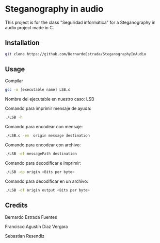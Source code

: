 # Steganography in audio

This project is for the class "Seguridad informática" for a Steganography in audio project made in C.

## Installation

```bash
git clone https://github.com/BernardoEstrada/SteganographyInAudio
```

## Usage

Compilar

```bash
gcc -o [executable name] LSB.c
```

Nombre del ejecutable en nuestro caso: LSB

Comando para imprimir mensaje de ayuda:

```bash
./LSB -h
```

Comando para encodear con mensaje:

```bash
./LSB.c -em  origin message destination
```

Comando para encodear con archivo:

```bash
./LSB -ef messagePath destination
```

Comando para decodificar e imprimir:

```bash
./LSB -dp origin <Bits per byte>
```

Comando para decodificar en un archivo:

```bash
./LSB -df origin output <Bits per byte>
```

## Credits

Bernardo Estrada Fuentes

Francisco Agustín Díaz Vergara

Sebastian Resendiz
